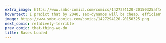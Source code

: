 ```yaml
---
extra_image: https://www.smbc-comics.com/comics/1427294120-20150325after.png
hovertext: I predict that by 2040, sex-dynamos will be cheap, efficient, and carbon-neutral, thanks to Elon Musk.
image: https://www.smbc-comics.com/comics/1427294120-20150325.png
next_comic: relatively-terrible
prev_comic: that-thing-we-do
title: Bases Loaded
---
```


